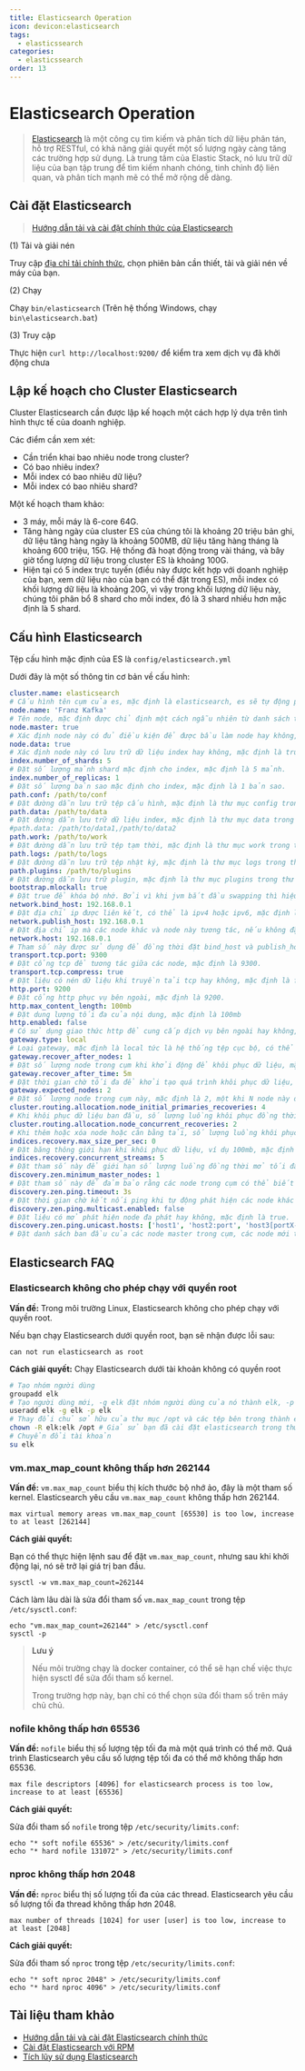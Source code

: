 ```yaml
---
title: Elasticsearch Operation
icon: devicon:elasticsearch
tags:
  - elasticssearch
categories:
  - elasticssearch
order: 13
---
```


# Elasticsearch Operation

> [Elasticsearch](https://github.com/elastic/elasticsearch) là một công cụ tìm kiếm và phân tích dữ liệu phân tán, hỗ trợ RESTful, có khả năng giải quyết một số lượng ngày càng tăng các trường hợp sử dụng. Là trung tâm của Elastic Stack, nó lưu trữ dữ liệu của bạn tập trung để tìm kiếm nhanh chóng, tinh chỉnh độ liên quan, và phân tích mạnh mẽ có thể mở rộng dễ dàng.

## Cài đặt Elasticsearch

> [Hướng dẫn tải và cài đặt chính thức của Elasticsearch](https://www.elastic.co/cn/downloads/elasticsearch)

(1) Tải và giải nén

Truy cập [địa chỉ tải chính thức](https://www.elastic.co/cn/downloads/elasticsearch), chọn phiên bản cần thiết, tải và giải nén về máy của bạn.

(2) Chạy

Chạy `bin/elasticsearch` (Trên hệ thống Windows, chạy `bin\elasticsearch.bat`)

(3) Truy cập

Thực hiện `curl http://localhost:9200/` để kiểm tra xem dịch vụ đã khởi động chưa

## Lập kế hoạch cho Cluster Elasticsearch

Cluster Elasticsearch cần được lập kế hoạch một cách hợp lý dựa trên tình hình thực tế của doanh nghiệp.

Các điểm cần xem xét:

- Cần triển khai bao nhiêu node trong cluster?
- Có bao nhiêu index?
- Mỗi index có bao nhiêu dữ liệu?
- Mỗi index có bao nhiêu shard?

Một kế hoạch tham khảo:

- 3 máy, mỗi máy là 6-core 64G.
- Tăng hàng ngày của cluster ES của chúng tôi là khoảng 20 triệu bản ghi, dữ liệu tăng hàng ngày là khoảng 500MB, dữ liệu tăng hàng tháng là khoảng 600 triệu, 15G. Hệ thống đã hoạt động trong vài tháng, và bây giờ tổng lượng dữ liệu trong cluster ES là khoảng 100G.
- Hiện tại có 5 index trực tuyến (điều này được kết hợp với doanh nghiệp của bạn, xem dữ liệu nào của bạn có thể đặt trong ES), mỗi index có khối lượng dữ liệu là khoảng 20G, vì vậy trong khối lượng dữ liệu này, chúng tôi phân bổ 8 shard cho mỗi index, đó là 3 shard nhiều hơn mặc định là 5 shard.

## Cấu hình Elasticsearch

Tệp cấu hình mặc định của ES là `config/elasticsearch.yml`

Dưới đây là một số thông tin cơ bản về cấu hình:

```yml
cluster.name: elasticsearch
# Cấu hình tên cụm của es, mặc định là elasticsearch, es sẽ tự động phát hiện es trong cùng một shard mạng, nếu có nhiều cụm trong cùng một shard mạng, thuộc tính này có thể được sử dụng để phân biệt các cụm khác nhau.
node.name: 'Franz Kafka'
# Tên node, mặc định được chỉ định một cách ngẫu nhiên từ danh sách tên, danh sách này nằm trong tệp name.txt trong thư mục cấu hình trong gói jar es, trong đó có nhiều tên thú vị được thêm bởi các tác giả.
node.master: true
# Xác định node này có đủ điều kiện để được bầu làm node hay không, mặc định là true, es mặc định là máy đầu tiên trong cụm là master, nếu máy này bị treo thì sẽ bầu lại master.
node.data: true
# Xác định node này có lưu trữ dữ liệu index hay không, mặc định là true.
index.number_of_shards: 5
# Đặt số lượng mảnh shard mặc định cho index, mặc định là 5 mảnh.
index.number_of_replicas: 1
# Đặt số lượng bản sao mặc định cho index, mặc định là 1 bản sao.
path.conf: /path/to/conf
# Đặt đường dẫn lưu trữ tệp cấu hình, mặc định là thư mục config trong thư mục gốc es.
path.data: /path/to/data
# Đặt đường dẫn lưu trữ dữ liệu index, mặc định là thư mục data trong thư mục gốc es, có thể đặt nhiều đường dẫn lưu trữ, phân cách bằng dấu phẩy, ví dụ:
#path.data: /path/to/data1,/path/to/data2
path.work: /path/to/work
# Đặt đường dẫn lưu trữ tệp tạm thời, mặc định là thư mục work trong thư mục gốc es.
path.logs: /path/to/logs
# Đặt đường dẫn lưu trữ tệp nhật ký, mặc định là thư mục logs trong thư mục gốc es
path.plugins: /path/to/plugins
# Đặt đường dẫn lưu trữ plugin, mặc định là thư mục plugins trong thư mục gốc es
bootstrap.mlockall: true
# Đặt true để khóa bộ nhớ. Bởi vì khi jvm bắt đầu swapping thì hiệu suất của es sẽ giảm, vì vậy để đảm bảo nó không swap, bạn có thể đặt hai biến môi trường ES_MIN_MEM và ES_MAX_MEM thành cùng một giá trị, và đảm bảo máy có đủ bộ nhớ để phân bổ cho es. Đồng thời, bạn cũng phải cho phép tiến trình elasticsearch có thể khóa bộ nhớ, trên linux bạn có thể sử dụng lệnh `ulimit -l unlimited`.
network.bind_host: 192.168.0.1
# Đặt địa chỉ ip được liên kết, có thể là ipv4 hoặc ipv6, mặc định là 0.0.0.0.
network.publish_host: 192.168.0.1
# Đặt địa chỉ ip mà các node khác và node này tương tác, nếu không đặt nó sẽ tự động xác định, giá trị phải là một địa chỉ ip thực sự.
network.host: 192.168.0.1
# Tham số này được sử dụng để đồng thời đặt bind_host và publish_host ở trên.
transport.tcp.port: 9300
# Đặt cổng tcp để tương tác giữa các node, mặc định là 9300.
transport.tcp.compress: true
# Đặt liệu có nén dữ liệu khi truyền tải tcp hay không, mặc định là false, không nén.
http.port: 9200
# Đặt cổng http phục vụ bên ngoài, mặc định là 9200.
http.max_content_length: 100mb
# Đặt dung lượng tối đa của nội dung, mặc định là 100mb
http.enabled: false
# Có sử dụng giao thức http để cung cấp dịch vụ bên ngoài hay không, mặc định là true, được mở.
gateway.type: local
# Loại gateway, mặc định là local tức là hệ thống tệp cục bộ, có thể đặt là hệ thống tệp cục bộ, hệ thống tệp phân tán, HDFS của hadoop, và máy chủ s3 của amazon, cách đặt hệ thống tệp khác sẽ được nói chi tiết vào lần sau.
gateway.recover_after_nodes: 1
# Đặt số lượng node trong cụm khi khởi động để khôi phục dữ liệu, mặc định là 1.
gateway.recover_after_time: 5m
# Đặt thời gian chờ tối đa để khởi tạo quá trình khôi phục dữ liệu, mặc định là 5 phút.
gateway.expected_nodes: 2
# Đặt số lượng node trong cụm này, mặc định là 2, một khi N node này được khởi động, quá trình khôi phục dữ liệu sẽ được bắt đầu ngay lập tức.
cluster.routing.allocation.node_initial_primaries_recoveries: 4
# Khi khôi phục dữ liệu ban đầu, số lượng luồng khôi phục đồng thời, mặc định là 4.
cluster.routing.allocation.node_concurrent_recoveries: 2
# Khi thêm hoặc xóa node hoặc cân bằng tải, số lượng luồng khôi phục đồng thời, mặc định là 2.
indices.recovery.max_size_per_sec: 0
# Đặt băng thông giới hạn khi khôi phục dữ liệu, ví dụ 100mb, mặc định là 0, tức không giới hạn.
indices.recovery.concurrent_streams: 5
# Đặt tham số này để giới hạn số lượng luồng đồng thời mở tối đa khi khôi phục dữ liệu từ các mảnh khác, mặc định là 5.
discovery.zen.minimum_master_nodes: 1
# Đặt tham số này để đảm bảo rằng các node trong cụm có thể biết được số lượng tối thiểu N node khác có đủ điều kiện làm master. Mặc định là 1, đối với cụm lớn, có thể đặt giá trị lớn hơn một chút (2-4)
discovery.zen.ping.timeout: 3s
# Đặt thời gian chờ kết nối ping khi tự động phát hiện các node khác trong cụm, mặc định là 3 giây, đối với môi trường mạng kém, có thể đặt giá trị cao hơn để ngăn chặn lỗi khi phát hiện tự động.
discovery.zen.ping.multicast.enabled: false
# Đặt liệu có mở phát hiện node đa phát hay không, mặc định là true.
discovery.zen.ping.unicast.hosts: ['host1', 'host2:port', 'host3[portX-portY]']
# Đặt danh sách ban đầu của các node master trong cụm, các node mới tham gia cụm có thể được phát hiện tự động thông qua các node này.
```

## Elasticsearch FAQ

### Elasticsearch không cho phép chạy với quyền root

**Vấn đề:** Trong môi trường Linux, Elasticsearch không cho phép chạy với quyền root.

Nếu bạn chạy Elasticsearch dưới quyền root, bạn sẽ nhận được lỗi sau:

```
can not run elasticsearch as root
```

**Cách giải quyết:** Chạy Elasticsearch dưới tài khoản không có quyền root

```bash
# Tạo nhóm người dùng
groupadd elk
# Tạo người dùng mới, -g elk đặt nhóm người dùng của nó thành elk, -p elk đặt mật khẩu của nó thành elk
useradd elk -g elk -p elk
# Thay đổi chủ sở hữu của thư mục /opt và các tệp bên trong thành elk:elk
chown -R elk:elk /opt # Giả sử bạn đã cài đặt elasticsearch trong thư mục opt
# Chuyển đổi tài khoản
su elk
```

### vm.max_map_count không thấp hơn 262144

**Vấn đề:** `vm.max_map_count` biểu thị kích thước bộ nhớ ảo, đây là một tham số kernel. Elasticsearch yêu cầu `vm.max_map_count` không thấp hơn 262144.

```
max virtual memory areas vm.max_map_count [65530] is too low, increase to at least [262144]
```

**Cách giải quyết:**

Bạn có thể thực hiện lệnh sau để đặt `vm.max_map_count`, nhưng sau khi khởi động lại, nó sẽ trở lại giá trị ban đầu.

```
sysctl -w vm.max_map_count=262144
```

Cách làm lâu dài là sửa đổi tham số `vm.max_map_count` trong tệp `/etc/sysctl.conf`:

```
echo "vm.max_map_count=262144" > /etc/sysctl.conf
sysctl -p
```

> **Lưu ý**
>
> Nếu môi trường chạy là docker container, có thể sẽ hạn chế việc thực hiện sysctl để sửa đổi tham số kernel.
>
> Trong trường hợp này, bạn chỉ có thể chọn sửa đổi tham số trên máy chủ chủ.

### nofile không thấp hơn 65536

**Vấn đề:** `nofile` biểu thị số lượng tệp tối đa mà một quá trình có thể mở. Quá trình Elasticsearch yêu cầu số lượng tệp tối đa có thể mở không thấp hơn 65536.

```
max file descriptors [4096] for elasticsearch process is too low, increase to at least [65536]
```

**Cách giải quyết:**

Sửa đổi tham số `nofile` trong tệp `/etc/security/limits.conf`:

```
echo "* soft nofile 65536" > /etc/security/limits.conf
echo "* hard nofile 131072" > /etc/security/limits.conf
```

### nproc không thấp hơn 2048

**Vấn đề:** `nproc` biểu thị số lượng tối đa của các thread. Elasticsearch yêu cầu số lượng tối đa thread không thấp hơn 2048.

```
max number of threads [1024] for user [user] is too low, increase to at least [2048]
```

**Cách giải quyết:**

Sửa đổi tham số `nproc` trong tệp `/etc/security/limits.conf`:

```
echo "* soft nproc 2048" > /etc/security/limits.conf
echo "* hard nproc 4096" > /etc/security/limits.conf
```

## Tài liệu tham khảo

- [Hướng dẫn tải và cài đặt Elasticsearch chính thức](https://www.elastic.co/cn/downloads/elasticsearch)
- [Cài đặt Elasticsearch với RPM](https://www.elastic.co/guide/en/elasticsearch/reference/current/rpm.html#rpm)
- [Tích lũy sử dụng Elasticsearch](http://siye1982.github.io/2015/09/17/es-optimize/)
